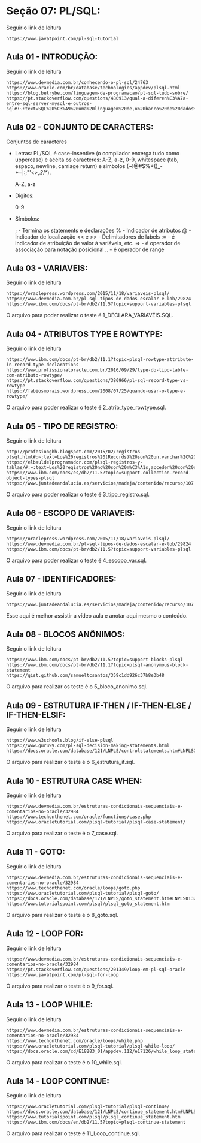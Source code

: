 # Seção 07: PL/SQL:
Seguir o link de leitura

    https://www.javatpoint.com/pl-sql-tutorial

## Aula 01 - INTRODUÇÃO:
Seguir o link de leitura

    https://www.devmedia.com.br/conhecendo-o-pl-sql/24763
    https://www.oracle.com/br/database/technologies/appdev/plsql.html
    https://blog.betrybe.com/linguagem-de-programacao/pl-sql-tudo-sobre/
    https://pt.stackoverflow.com/questions/480913/qual-a-diferen%C3%A7a-entre-sql-server-mysql-e-outros-sql#:~:text=SQL%20%C3%A9%20uma%20linguagem%20de,o%20banco%20de%20dados%20ORACLE.

## Aula 02 - CONJUNTO DE CARACTERS:
Conjuntos de caracteres

- Letras:
PL/SQL é case-insentive (o compilador enxerga tudo como uppercase) e aceita os caracteres: A-Z, a-z, 0-9, whitespace (tab, espaço, newline, carriage return) e símbolos (~!@#$%*()_-+=|:;"'<>,.?/^).

    A-Z, a-z

- Digitos:

    0-9

- Símbolos:

    ; - Termina os statements e declarações
    % - Indicador de atributos
    @ - Indicador de localização
    << e >> - Delimitadores de labels
    := - é indicador de atribuição de valor à variáveis, etc.
    => - é operador de associação para notação posicional
    .. - é operador de range

## Aula 03 - VARIAVEIS:
Seguir o link de leitura

    https://oraclepress.wordpress.com/2015/11/18/variaveis-plsql/
    https://www.devmedia.com.br/pl-sql-tipos-de-dados-escalar-e-lob/29824
    https://www.ibm.com/docs/pt-br/db2/11.5?topic=support-variables-plsql

O arquivo para poder realizar o teste é 1_DECLARA_VARIAVEIS.SQL.

## Aula 04 - ATRIBUTOS TYPE E ROWTYPE:
Seguir o link de leitura

    https://www.ibm.com/docs/pt-br/db2/11.1?topic=plsql-rowtype-attribute-in-record-type-declarations
    https://www.profissionaloracle.com.br/2016/09/29/type-do-tipo-table-com-atributo-rowtype/
    https://pt.stackoverflow.com/questions/380966/pl-sql-record-type-vs-rowtype
    https://fabiosmorais.wordpress.com/2008/07/25/quando-usar-o-type-e-rowtype/

O arquivo para poder realizar o teste é 2_atrib_type_rowtype.sql.

## Aula 05 - TIPO DE REGISTRO:
Seguir o link de leitura

    http://profesionghh.blogspot.com/2015/02/registros-plsql.html#:~:text=Los%20registros%20(Records)%20son%20un,varchar%2C%20n%C3%BAmero%2C%20entre%20otros.
    https://elbauldelprogramador.com/plsql-registros-y-tablas/#:~:text=Los%20registros%20no%20son%20m%C3%A1s,acceden%20con%20el%20mismo%20nombre.
    https://www.ibm.com/docs/es/db2/11.5?topic=support-collection-record-object-types-plsql
    https://www.juntadeandalucia.es/servicios/madeja/contenido/recurso/107

O arquivo para poder realizar o teste é 3_tipo_registro.sql.

## Aula 06 - ESCOPO DE VARIAVEIS:
Seguir o link de leitura

    https://oraclepress.wordpress.com/2015/11/18/variaveis-plsql/
    https://www.devmedia.com.br/pl-sql-tipos-de-dados-escalar-e-lob/29824
    https://www.ibm.com/docs/pt-br/db2/11.5?topic=support-variables-plsql

O arquivo para poder realizar o teste é 4_escopo_var.sql.

## Aula 07 - IDENTIFICADORES:
Seguir o link de leitura

    https://www.juntadeandalucia.es/servicios/madeja/contenido/recurso/107

Esse aqui é melhor assistir a vídeo aula e anotar aqui mesmo o conteúdo.

## Aula 08 - BLOCOS ANÔNIMOS:
Seguir o link de leitura

    https://www.ibm.com/docs/pt-br/db2/11.5?topic=support-blocks-plsql
    https://www.ibm.com/docs/pt-br/db2/11.1?topic=plsql-anonymous-block-statement
    https://gist.github.com/samueltcsantos/359c1dd926c37b8e3b48

O arquivo para realizar os teste é o 5_bloco_anonimo.sql.

## Aula 09 - ESTRUTURA IF-THEN / IF-THEN-ELSE / IF-THEN-ELSIF:
Seguir o link de leitura

    https://www.w3schools.blog/if-else-plsql
    https://www.guru99.com/pl-sql-decision-making-statements.html
    https://docs.oracle.com/database/121/LNPLS/controlstatements.htm#LNPLS00402

O arquivo para realizar o teste é o 6_estrutura_if.sql.

## Aula 10 - ESTRUTURA CASE WHEN:
Seguir o link de leitura

    https://www.devmedia.com.br/estruturas-condicionais-sequenciais-e-comentarios-no-oracle/32984
    https://www.techonthenet.com/oracle/functions/case.php
    https://www.oracletutorial.com/plsql-tutorial/plsql-case-statement/

O arquivo para realizar o teste é o 7_case.sql.

## Aula 11 - GOTO:
Seguir o link de leitura

    https://www.devmedia.com.br/estruturas-condicionais-sequenciais-e-comentarios-no-oracle/32984
    https://www.techonthenet.com/oracle/loops/goto.php
    https://www.oracletutorial.com/plsql-tutorial/plsql-goto/
    https://docs.oracle.com/database/121/LNPLS/goto_statement.htm#LNPLS01323
    https://www.tutorialspoint.com/plsql/plsql_goto_statement.htm

O arquivo para realizar o teste é o 8_goto.sql.

## Aula 12 - LOOP FOR:
Seguir o link de leitura

    https://www.devmedia.com.br/estruturas-condicionais-sequenciais-e-comentarios-no-oracle/32984
    https://pt.stackoverflow.com/questions/201349/loop-em-pl-sql-oracle
    https://www.javatpoint.com/pl-sql-for-loop

O arquivo para realizar o teste é o 9_for.sql.

## Aula 13 - LOOP WHILE:
Seguir o link de leitura

    https://www.devmedia.com.br/estruturas-condicionais-sequenciais-e-comentarios-no-oracle/32984
    https://www.techonthenet.com/oracle/loops/while.php
    https://www.oracletutorial.com/plsql-tutorial/plsql-while-loop/
    https://docs.oracle.com/cd/E18283_01/appdev.112/e17126/while_loop_statement.htm

O arquivo para realizar o teste é o 10_while.sql.

## Aula 14 - LOOP CONTINUE:
Seguir o link de leitura

    https://www.oracletutorial.com/plsql-tutorial/plsql-continue/
    https://docs.oracle.com/database/121/LNPLS/continue_statement.htm#LNPLS01360
    https://www.tutorialspoint.com/plsql/plsql_continue_statement.htm
    https://www.ibm.com/docs/en/db2/11.5?topic=plsql-continue-statement

O arquivo para realizar o teste é 11_Loop_continue.sql.
